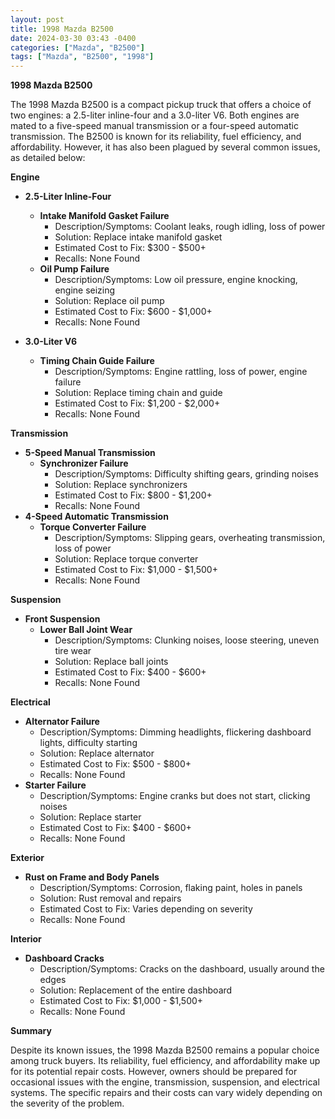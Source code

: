 ```yaml
---
layout: post
title: 1998 Mazda B2500
date: 2024-03-30 03:43 -0400
categories: ["Mazda", "B2500"]
tags: ["Mazda", "B2500", "1998"]
---
```

**1998 Mazda B2500**

The 1998 Mazda B2500 is a compact pickup truck that offers a choice of two engines: a 2.5-liter inline-four and a 3.0-liter V6. Both engines are mated to a five-speed manual transmission or a four-speed automatic transmission. The B2500 is known for its reliability, fuel efficiency, and affordability. However, it has also been plagued by several common issues, as detailed below:

**Engine**

* **2.5-Liter Inline-Four**
    * **Intake Manifold Gasket Failure**
        * Description/Symptoms: Coolant leaks, rough idling, loss of power
        * Solution: Replace intake manifold gasket
        * Estimated Cost to Fix: $300 - $500+
        * Recalls: None Found
    * **Oil Pump Failure**
        * Description/Symptoms: Low oil pressure, engine knocking, engine seizing
        * Solution: Replace oil pump
        * Estimated Cost to Fix: $600 - $1,000+
        * Recalls: None Found

* **3.0-Liter V6**
    * **Timing Chain Guide Failure**
        * Description/Symptoms: Engine rattling, loss of power, engine failure
        * Solution: Replace timing chain and guide
        * Estimated Cost to Fix: $1,200 - $2,000+
        * Recalls: None Found

**Transmission**

* **5-Speed Manual Transmission**
    * **Synchronizer Failure**
        * Description/Symptoms: Difficulty shifting gears, grinding noises
        * Solution: Replace synchronizers
        * Estimated Cost to Fix: $800 - $1,200+
        * Recalls: None Found
* **4-Speed Automatic Transmission**
    * **Torque Converter Failure**
        * Description/Symptoms: Slipping gears, overheating transmission, loss of power
        * Solution: Replace torque converter
        * Estimated Cost to Fix: $1,000 - $1,500+
        * Recalls: None Found

**Suspension**

* **Front Suspension**
    * **Lower Ball Joint Wear**
        * Description/Symptoms: Clunking noises, loose steering, uneven tire wear
        * Solution: Replace ball joints
        * Estimated Cost to Fix: $400 - $600+
        * Recalls: None Found

**Electrical**

* **Alternator Failure**
    * Description/Symptoms: Dimming headlights, flickering dashboard lights, difficulty starting
    * Solution: Replace alternator
    * Estimated Cost to Fix: $500 - $800+
    * Recalls: None Found
* **Starter Failure**
    * Description/Symptoms: Engine cranks but does not start, clicking noises
    * Solution: Replace starter
    * Estimated Cost to Fix: $400 - $600+
    * Recalls: None Found

**Exterior**

* **Rust on Frame and Body Panels**
    * Description/Symptoms: Corrosion, flaking paint, holes in panels
    * Solution: Rust removal and repairs
    * Estimated Cost to Fix: Varies depending on severity
    * Recalls: None Found

**Interior**

* **Dashboard Cracks**
    * Description/Symptoms: Cracks on the dashboard, usually around the edges
    * Solution: Replacement of the entire dashboard
    * Estimated Cost to Fix: $1,000 - $1,500+
    * Recalls: None Found

**Summary**

Despite its known issues, the 1998 Mazda B2500 remains a popular choice among truck buyers. Its reliability, fuel efficiency, and affordability make up for its potential repair costs. However, owners should be prepared for occasional issues with the engine, transmission, suspension, and electrical systems. The specific repairs and their costs can vary widely depending on the severity of the problem.
